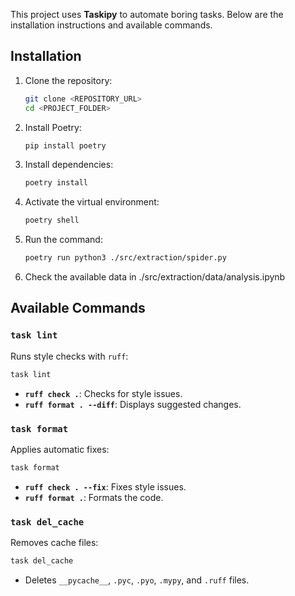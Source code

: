 This project uses **Taskipy** to automate boring tasks.
Below are the installation instructions and available commands.

## Installation

1. Clone the repository:
   ```bash
   git clone <REPOSITORY_URL>
   cd <PROJECT_FOLDER>
   ```
2. Install Poetry:
   ```bash
   pip install poetry
   ```
3. Install dependencies:
   ```bash
   poetry install
   ```
4. Activate the virtual environment:
   ```bash
   poetry shell
   ```

5. Run the command:
   ```bash
   poetry run python3 ./src/extraction/spider.py
   ```

6. Check the available data in ./src/extraction/data/analysis.ipynb

## Available Commands

### `task lint`
Runs style checks with `ruff`:
```bash
task lint
```
- **`ruff check .`**: Checks for style issues.
- **`ruff format . --diff`**: Displays suggested changes.

### `task format`
Applies automatic fixes:
```bash
task format
```
- **`ruff check . --fix`**: Fixes style issues.
- **`ruff format .`**: Formats the code.

### `task del_cache`
Removes cache files:
```bash
task del_cache
```
- Deletes `__pycache__`, `.pyc`, `.pyo`, `.mypy`, and `.ruff` files.
